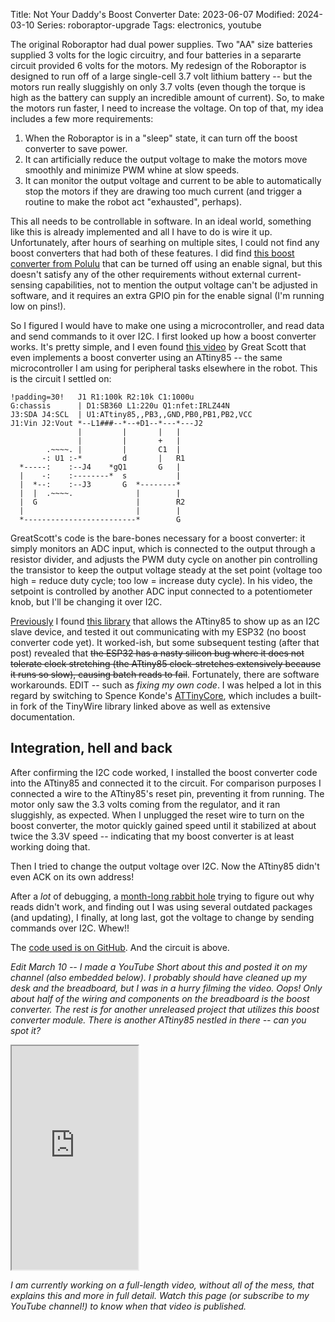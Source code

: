 Title: Not Your Daddy's Boost Converter
Date: 2023-06-07
Modified: 2024-03-10
Series: roboraptor-upgrade
Tags: electronics, youtube

The original Roboraptor had dual power supplies. Two "AA" size batteries supplied 3 volts for the logic circuitry, and four batteries in a separarte circuit provided 6 volts for the motors. My redesign of the Roboraptor is designed to run off of a large single-cell 3.7 volt lithium battery -- but the motors run really sluggishly on only 3.7 volts (even though the torque is high as the battery can supply an incredible amount of current). So, to make the motors run faster, I need to increase the voltage. On top of that, my idea includes a few more requirements:

1. When the Roboraptor is in a "sleep" state, it can turn off the boost converter to save power.
2. It can artificially reduce the output voltage to make the motors move smoothly and minimize PWM whine at slow speeds.
3. It can monitor the output voltage and current to be able to automatically stop the motors if they are drawing too much current (and trigger a routine to make the robot act "exhausted", perhaps).

This all needs to be controllable in software. In an ideal world, something like this is already implemented and all I have to do is wire it up. Unfortunately, after hours of searhing on multiple sites, I could not find any boost converters that had both of these features. I did find [this boost converter from Polulu](https://www.pololu.com/product/2890) that can be turned off using an enable signal, but this doesn't satisfy any of the other requirements without external current-sensing capabilities, not to mention the output voltage can't be adjusted in software, and it requires an extra GPIO pin for the enable signal (I'm running low on pins!).

So I figured I would have to make one using a microcontroller, and read data and send commands to it over I2C. I first looked up how a boost converter works. It's pretty simple, and I even found [this video](https://www.youtube.com/watch?v=QnUhjnbZ0T8) by Great Scott that even implements a boost converter using an ATtiny85 -- the same microcontroller I am using for peripheral tasks elsewhere in the robot. This is the circuit I settled on:

```schemascii
!padding=30!   J1 R1:100k R2:10k C1:1000u
G:chassis      | D1:SB360 L1:220u Q1:nfet:IRLZ44N
J3:SDA J4:SCL  | U1:ATtiny85,,PB3,,GND,PB0,PB1,PB2,VCC
J1:Vin J2:Vout *--L1###--*--+D1--*---*---J2
               |         |       |   |
               |         |       +   |
        .~~~~. |         |       C1  |
       -: U1 :-*         d       |   R1
  *-----:    :--J4    *gQ1       G   |
  |    -:    :--------*  s           |
  |  *--:    :--J3       G  *--------*
  |  |  .~~~~.              |        |
  |  G                      |        R2
  |                         |        |
  *-------------------------*        G
```

GreatScott's code is the bare-bones necessary for a boost converter: it simply monitors an ADC input, which is connected to the output through a resistor divider, and adjusts the PWM duty cycle on another pin controlling the transistor to keep the output voltage steady at the set point (voltage too high = reduce duty cycle; too low = increase duty cycle). In his video, the setpoint is controlled by another ADC input connected to a potentiometer knob, but I'll be changing it over I2C.

[Previously]({filename}i_got_something.md) I found [this library](https://github.com/rambo/TinyWire) that allows the ATtiny85 to show up as an I2C slave device, and tested it out communicating with my ESP32 (no boost converter code yet). It worked-ish, but some subsequent testing (after that post) revealed that ~~the ESP32 has a nasty silicon bug where it does not tolerate clock stretching (the ATtiny85 clock-stretches extensively because it runs so slow), causing batch reads to fail~~. Fortunately, there are software workarounds. EDIT -- such as *fixing my own code*. I was helped a lot in this regard by switching to Spence Konde's [ATTinyCore](https://github.com/SpenceKonde/ATTinyCore/), which includes a built-in fork of the TinyWire library linked above as well as extensive documentation.

## Integration, hell and back

After confirming the I2C code worked, I installed the boost converter code into the ATtiny85 and connected it to the circuit. For comparison purposes I connected a wire to the ATtiny85's reset pin, preventing it from running. The motor only saw the 3.3 volts coming from the regulator, and it ran sluggishly, as expected. When I unplugged the reset wire to turn on the boost converter, the motor quickly gained speed until it stabilized at about twice the 3.3V speed -- indicating that my boost converter is at least working doing that.

Then I tried to change the output voltage over I2C. Now the ATtiny85 didn't even ACK on its own address!

After a *lot* of debugging, a [month-long rabbit hole](https://github.com/technoblogy/ulisp-esp/issues/75) trying to figure out why reads didn't work, and finding out I was using several outdated packages (and updating), I finally, at long last, got the voltage to change by sending commands over I2C. Whew!!

The [code used is on GitHub](https://github.com/dragoncoder047/super85/tree/master/smartboost). And the circuit is above.

*Edit March 10 -- I made a YouTube Short about this and posted it on my channel (also embedded below). I probably should have cleaned up my desk and the breadboard, but I was in a hurry filming the video. Oops! Only about half of the wiring and components on the breadboard is the boost converter. The rest is for another unreleased project that utilizes this boost converter module. There is another ATtiny85 nestled in there -- can you spot it?*

<iframe width="40%" style="aspect-ratio: 9/16" src="https://youtube.com/embed/9ofjsV2GTLM?si=w51A-55oF6hctdXX" allow="accelerometer; autoplay; clipboard-write; encrypted-media; gyroscope; picture-in-picture" allowfullscreen></iframe>

*I am currently working on a full-length video, without all of the mess, that explains this and more in full detail. Watch this page (or subscribe to my YouTube channel!) to know when that video is published.*
